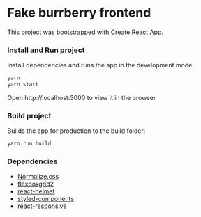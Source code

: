 # Fake burrberry frontend
This project was bootstrapped with [Create React App](https://github.com/facebookincubator/create-react-app).

### Install and Run project
Install dependencies and runs the app in the development mode:
```sh
yarn
yarn start
```
Open http://localhost:3000 to view it in the browser

### Build project
Builds the app for production to the build folder:
```sh
yarn run build
```

### Dependencies
- [Normalize.css](https://github.com/necolas/normalize.css)
- [flexboxgrid2](https://github.com/evgenyrodionov/flexboxgrid2)
- [react-helmet](https://github.com/nfl/react-helmet)
- [styled-components](https://github.com/styled-components/styled-components)
- [react-responsive](https://github.com/contra/react-responsive)
